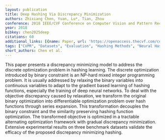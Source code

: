 ```yaml
---
layout: publication
title: Deep Hashing Via Discrepancy Minimization
authors: Zhixiang Chen, Yuan, Lu*, Tian, Zhou
conference: 2018 IEEE/CVF Conference on Computer Vision and Pattern Recognition
year: 2018
bibkey: chen2025deep
citations: 60
additional_links: [{name: Paper, url: 'https://openaccess.thecvf.com/content_cvpr_2018/CameraReady/0540.pdf'}]
tags: ["CVPR", "Datasets", "Evaluation", "Hashing Methods", "Neural Hashing", "Tools & Libraries"]
short_authors: Chen et al.
---
```

This paper presents a discrepancy minimizing model to
address the discrete optimization problem in hashing learning. The discrete optimization introduced by binary constraint is an NP-hard mixed integer programming problem.
It is usually addressed by relaxing the binary variables into
continuous variables to adapt to the gradient based learning of hashing functions, especially the training of deep
neural networks. To deal with the objective discrepancy
caused by relaxation, we transform the original binary optimization into differentiable optimization problem over hash
functions through series expansion. This transformation decouples the binary constraint and the similarity preserving
hashing function optimization. The transformed objective
is optimized in a tractable alternating optimization framework with gradual discrepancy minimization. Extensive experimental results on three benchmark datasets validate the
efficacy of the proposed discrepancy minimizing hashing.